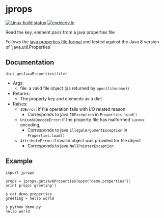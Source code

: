# jprops

[![Linux build status](https://travis-ci.org/hackorama/java-props-in-python.svg?branch=master&label=Linux%20OSX%20build)](https://travis-ci.org/hackorama/java-props-in-python)
[![codecov.io](https://codecov.io/github/hackorama/java-props-in-python/coverage.svg?branch=master)](https://codecov.io/github/hackorama/java-props-in-python?branch=master)

Read the key, element pairs from a java properties file

Follows the [java properties file format](http://docs.oracle.com/javase/6/docs/api/java/util/Properties.html#load(java.io.Reader)) and tested against the Java 8 version of `java.util.Properties`

## Documentation

`dict getJavaProperties(file)`

- Args:
  - file: a valid file object (as returned by `open(filename)`)
- Returns:
  - The property key and elements as a dict
- Raises:
  - `IOError`: if file operation fails with I/O related reason
    - Corresponds to java `IOException` in `Properties.load()`
  - `UnicodeDecodeError`: if the property file has malformed `\uxxxx` encoding,
    - Corresponds to java `IllegalArgumentException` in `Properties.load()`
  - `AttributeError`: if invalid object was provided for file object
    - Corresponds to java `NullPointerException`

## Example

```
import jprops

props = jprops.getJavaProperties(open("demo.properties"))
print props['greeting']
```

```
$ cat demo.properties
greeting = hello world
```

```
$ python demo.py
hello world
```

